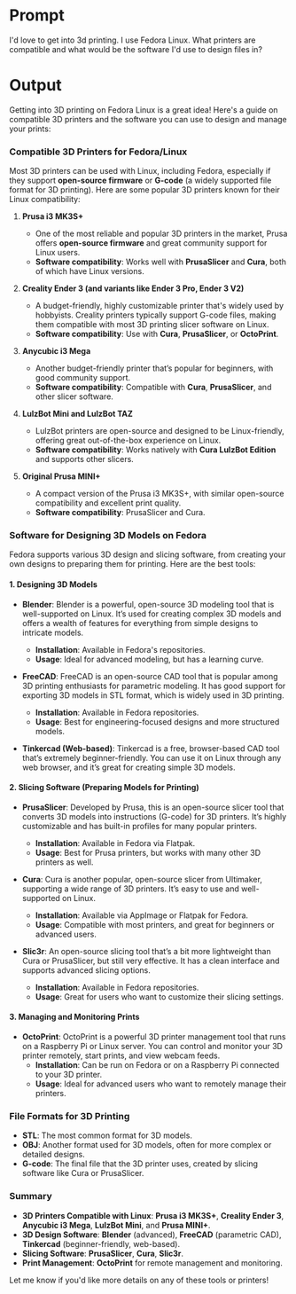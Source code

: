 # Prompt

I'd love to get into 3d printing. I use Fedora Linux. What printers are compatible and what would be the software I'd use to design files in?

# Output

Getting into 3D printing on Fedora Linux is a great idea! Here's a guide on compatible 3D printers and the software you can use to design and manage your prints:

### **Compatible 3D Printers for Fedora/Linux**
Most 3D printers can be used with Linux, including Fedora, especially if they support **open-source firmware** or **G-code** (a widely supported file format for 3D printing). Here are some popular 3D printers known for their Linux compatibility:

1. **Prusa i3 MK3S+**
   - One of the most reliable and popular 3D printers in the market, Prusa offers **open-source firmware** and great community support for Linux users.
   - **Software compatibility**: Works well with **PrusaSlicer** and **Cura**, both of which have Linux versions.
   
2. **Creality Ender 3 (and variants like Ender 3 Pro, Ender 3 V2)**
   - A budget-friendly, highly customizable printer that's widely used by hobbyists. Creality printers typically support G-code files, making them compatible with most 3D printing slicer software on Linux.
   - **Software compatibility**: Use with **Cura**, **PrusaSlicer**, or **OctoPrint**.

3. **Anycubic i3 Mega**
   - Another budget-friendly printer that’s popular for beginners, with good community support.
   - **Software compatibility**: Compatible with **Cura**, **PrusaSlicer**, and other slicer software.

4. **LulzBot Mini and LulzBot TAZ**
   - LulzBot printers are open-source and designed to be Linux-friendly, offering great out-of-the-box experience on Linux.
   - **Software compatibility**: Works natively with **Cura LulzBot Edition** and supports other slicers.

5. **Original Prusa MINI+**
   - A compact version of the Prusa i3 MK3S+, with similar open-source compatibility and excellent print quality.
   - **Software compatibility**: PrusaSlicer and Cura.

### **Software for Designing 3D Models on Fedora**
Fedora supports various 3D design and slicing software, from creating your own designs to preparing them for printing. Here are the best tools:

#### **1. Designing 3D Models**
   - **Blender**: Blender is a powerful, open-source 3D modeling tool that is well-supported on Linux. It’s used for creating complex 3D models and offers a wealth of features for everything from simple designs to intricate models.
     - **Installation**: Available in Fedora's repositories.
     - **Usage**: Ideal for advanced modeling, but has a learning curve.

   - **FreeCAD**: FreeCAD is an open-source CAD tool that is popular among 3D printing enthusiasts for parametric modeling. It has good support for exporting 3D models in STL format, which is widely used in 3D printing.
     - **Installation**: Available in Fedora repositories.
     - **Usage**: Best for engineering-focused designs and more structured models.

   - **Tinkercad (Web-based)**: Tinkercad is a free, browser-based CAD tool that’s extremely beginner-friendly. You can use it on Linux through any web browser, and it’s great for creating simple 3D models.

#### **2. Slicing Software (Preparing Models for Printing)**
   - **PrusaSlicer**: Developed by Prusa, this is an open-source slicer tool that converts 3D models into instructions (G-code) for 3D printers. It’s highly customizable and has built-in profiles for many popular printers.
     - **Installation**: Available in Fedora via Flatpak.
     - **Usage**: Best for Prusa printers, but works with many other 3D printers as well.

   - **Cura**: Cura is another popular, open-source slicer from Ultimaker, supporting a wide range of 3D printers. It’s easy to use and well-supported on Linux.
     - **Installation**: Available via AppImage or Flatpak for Fedora.
     - **Usage**: Compatible with most printers, and great for beginners or advanced users.

   - **Slic3r**: An open-source slicing tool that’s a bit more lightweight than Cura or PrusaSlicer, but still very effective. It has a clean interface and supports advanced slicing options.
     - **Installation**: Available in Fedora repositories.
     - **Usage**: Great for users who want to customize their slicing settings.

#### **3. Managing and Monitoring Prints**
   - **OctoPrint**: OctoPrint is a powerful 3D printer management tool that runs on a Raspberry Pi or Linux server. You can control and monitor your 3D printer remotely, start prints, and view webcam feeds.
     - **Installation**: Can be run on Fedora or on a Raspberry Pi connected to your 3D printer.
     - **Usage**: Ideal for advanced users who want to remotely manage their printers.

### **File Formats for 3D Printing**
   - **STL**: The most common format for 3D models.
   - **OBJ**: Another format used for 3D models, often for more complex or detailed designs.
   - **G-code**: The final file that the 3D printer uses, created by slicing software like Cura or PrusaSlicer.

### **Summary**
- **3D Printers Compatible with Linux**: **Prusa i3 MK3S+**, **Creality Ender 3**, **Anycubic i3 Mega**, **LulzBot Mini**, and **Prusa MINI+**.
- **3D Design Software**: **Blender** (advanced), **FreeCAD** (parametric CAD), **Tinkercad** (beginner-friendly, web-based).
- **Slicing Software**: **PrusaSlicer**, **Cura**, **Slic3r**.
- **Print Management**: **OctoPrint** for remote management and monitoring.

Let me know if you'd like more details on any of these tools or printers!